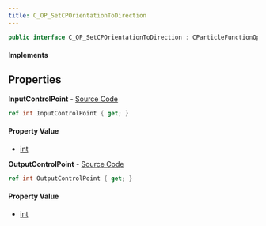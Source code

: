 ```yaml
---
title: C_OP_SetCPOrientationToDirection
---
```


```csharp
public interface C_OP_SetCPOrientationToDirection : CParticleFunctionOperator, CParticleFunction, ISchemaClass<CParticleFunction>, ISchemaClass<CParticleFunctionOperator>, ISchemaClass<C_OP_SetCPOrientationToDirection>, ISchemaField, ISchemaClass, INativeHandle
```

#### Implements

## Properties

**InputControlPoint** - [Source Code](https://github.com/swiftly-solution/swiftlys2/blob/main/managed/src/SwiftlyS2.Generated/Schemas/Interfaces/C_OP_SetCPOrientationToDirection.cs#L16)

```csharp
ref int InputControlPoint { get; }
```

#### Property Value

- [int](https://learn.microsoft.com/dotnet/api/system.int32)

**OutputControlPoint** - [Source Code](https://github.com/swiftly-solution/swiftlys2/blob/main/managed/src/SwiftlyS2.Generated/Schemas/Interfaces/C_OP_SetCPOrientationToDirection.cs#L18)

```csharp
ref int OutputControlPoint { get; }
```

#### Property Value

- [int](https://learn.microsoft.com/dotnet/api/system.int32)

